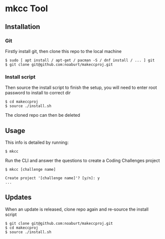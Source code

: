 
# mkcc Tool

## Installation

### Git

Firstly install git, then clone this repo to the local machine
```
$ sudo [ apt install / apt-get / pacman -S / dnf install / ... ] git
$ git clone git@github.com:noaburt/makeccproj.git
```

### Install script

Then source the install script to finish the setup, you will need to enter root password to install to correct dir
```
$ cd makeccproj
$ source ./install.sh
```

The cloned repo can then be deleted

## Usage

This info is detailed by running:
```
$ mkcc
```

Run the CLI and answer the questions to create a Coding Challenges project
```
$ mkcc [challenge name]

Create project '[challenge name]'? [y/n]: y
...
```

## Updates

When an update is released, clone repo again and re-source the install script
```
$ git clone git@github.com:noaburt/makeccproj.git
$ cd makeccproj
$ source ./install.sh
```
